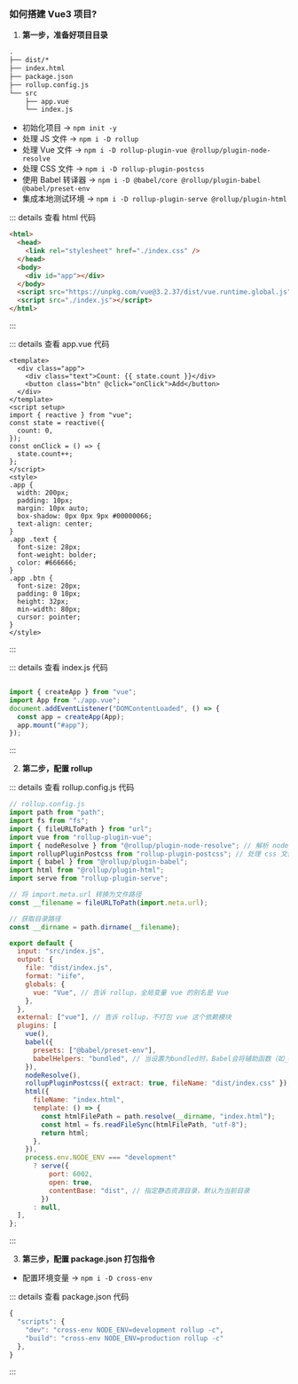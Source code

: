 ### 如何搭建 Vue3 项⽬?

1. **第⼀步，准备好项⽬⽬录**

```md
.
├── dist/*
├── index.html
├── package.json
├── rollup.config.js
└── src
    ├── app.vue
    └── index.js
```

- 初始化项目 -> `npm init -y`
- 处理 JS 文件 -> `npm i -D rollup`
- 处理 Vue 文件 -> `npm i -D rollup-plugin-vue @rollup/plugin-node-resolve`
- 处理 CSS 文件 -> `npm i -D rollup-plugin-postcss`
- 使用 Babel 转译器 -> `npm i -D @babel/core @rollup/plugin-babel @babel/preset-env`
- 集成本地测试环境 -> `npm i -D rollup-plugin-serve @rollup/plugin-html`

::: details 查看 html 代码

```html
<html>
  <head>
    <link rel="stylesheet" href="./index.css" />
  </head>
  <body>
    <div id="app"></div>
  </body>
  <script src="https://unpkg.com/vue@3.2.37/dist/vue.runtime.global.js"></script>
  <script src="./index.js"></script>
</html>

```

:::

::: details 查看 app.vue 代码

```vue
<template>
  <div class="app">
    <div class="text">Count: {{ state.count }}</div>
    <button class="btn" @click="onClick">Add</button>
  </div>
</template>
<script setup>
import { reactive } from "vue";
const state = reactive({
  count: 0,
});
const onClick = () => {
  state.count++;
};
</script>
<style>
.app {
  width: 200px;
  padding: 10px;
  margin: 10px auto;
  box-shadow: 0px 0px 9px #00000066;
  text-align: center;
}
.app .text {
  font-size: 28px;
  font-weight: bolder;
  color: #666666;
}
.app .btn {
  font-size: 20px;
  padding: 0 10px;
  height: 32px;
  min-width: 80px;
  cursor: pointer;
}
</style>

```

:::


::: details 查看 index.js 代码

```js

import { createApp } from "vue";
import App from "./app.vue";
document.addEventListener("DOMContentLoaded", () => {
  const app = createApp(App);
  app.mount("#app");
});

```

:::


2. **第二步，配置 rollup**

::: details 查看 rollup.config.js 代码

```js
// rollup.config.js
import path from "path";
import fs from "fs";
import { fileURLToPath } from "url";
import vue from "rollup-plugin-vue";
import { nodeResolve } from "@rollup/plugin-node-resolve"; // 解析 node_modules ⾥的使⽤第三⽅ npm 模块
import rollupPluginPostcss from "rollup-plugin-postcss"; // 处理 css ⽂件
import { babel } from "@rollup/plugin-babel";
import html from "@rollup/plugin-html";
import serve from "rollup-plugin-serve";

// 将 import.meta.url 转换为文件路径
const __filename = fileURLToPath(import.meta.url);

// 获取目录路径
const __dirname = path.dirname(__filename);

export default {
  input: "src/index.js",
  output: {
    file: "dist/index.js",
    format: "iife",
    globals: {
      vue: "Vue", // 告诉 rollup，全局变量 vue 的别名是 Vue
    },
  },
  external: ["vue"], // 告诉 rollup，不打包 vue 这个依赖模块
  plugins: [
    vue(),
    babel({
      presets: ["@babel/preset-env"],
      babelHelpers: "bundled", // 当设置为bundled时，Babel会将辅助函数（如_extends、_inherits等）打包到每个文件中。
    }),
    nodeResolve(),
    rollupPluginPostcss({ extract: true, fileName: "dist/index.css" }),
    html({
      fileName: "index.html",
      template: () => {
        const htmlFilePath = path.resolve(__dirname, "index.html");
        const html = fs.readFileSync(htmlFilePath, "utf-8");
        return html;
      },
    }),
    process.env.NODE_ENV === "development"
      ? serve({
          port: 6002,
          open: true,
          contentBase: "dist", // 指定静态资源目录，默认为当前目录
        })
      : null,
  ],
};
```

:::

3. **第三步，配置 package.json 打包指令**

- 配置环境变量 -> `npm i -D cross-env`

::: details 查看 package.json 代码

```js
{
  "scripts": {
    "dev": "cross-env NODE_ENV=development rollup -c",
    "build": "cross-env NODE_ENV=production rollup -c"
  },
}

```

:::